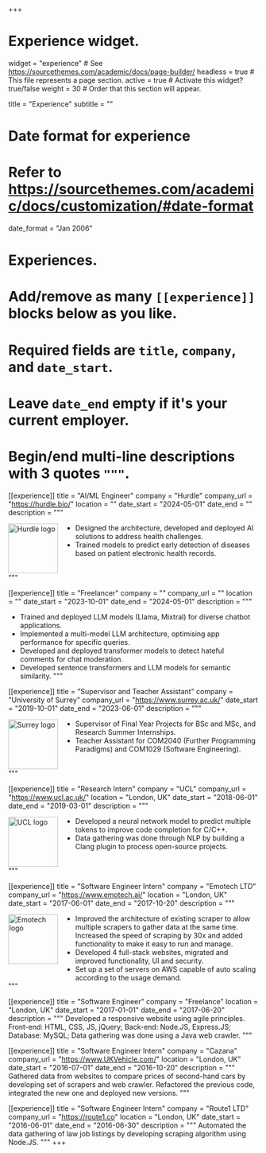 +++
# Experience widget.
widget = "experience"  # See https://sourcethemes.com/academic/docs/page-builder/
headless = true  # This file represents a page section.
active = true  # Activate this widget? true/false
weight = 30  # Order that this section will appear.

title = "Experience"
subtitle = ""

# Date format for experience
#   Refer to https://sourcethemes.com/academic/docs/customization/#date-format
date_format = "Jan 2006"

# Experiences.
#   Add/remove as many `[[experience]]` blocks below as you like.
#   Required fields are `title`, `company`, and `date_start`.
#   Leave `date_end` empty if it's your current employer.
#   Begin/end multi-line descriptions with 3 quotes `"""`.

[[experience]]
  title = "AI/ML Engineer"
  company = "Hurdle"
  company_url = "https://hurdle.bio/"
  location = ""
  date_start = "2024-05-01"
  date_end = ""
  description = """
  <div style="display: flex; align-items: flex-start;">
  <img src="https://petrescu.co.uk/img/hurdle.jpeg" alt="Hurdle logo" style="width: 100px; height: auto; margin-right: 15px;" />
  <div>
    <ul style="margin: 0; padding-left: 20px;">
      <li>Designed the architecture, developed and deployed AI solutions to address health challenges.</li>
      <li>Trained models to predict early detection of diseases based on patient electronic health records.</li>
    </ul>
  </div>
</div>
  """

[[experience]]
  title = "Freelancer"
  company = ""
  company_url = ""
  location = ""
  date_start = "2023-10-01"
  date_end = "2024-05-01"
  description = """
- Trained and deployed LLM models (Llama, Mixtral) for diverse chatbot applications.
- Implemented a multi-model LLM architecture, optimising app performance for specific queries.
- Developed and deployed transformer models to detect hateful comments for chat moderation.
- Developed sentence transformers and LLM models for semantic similarity.
  """

[[experience]]
  title = "Supervisor and Teacher Assistant"
  company = "University of Surrey"
  company_url = "https://www.surrey.ac.uk/"
  date_start = "2019-10-01"
  date_end = "2023-06-01"
  description = """
  <div style="display: flex; align-items: flex-start;">
  <img src="https://petrescu.co.uk/img/surrey.jpeg" alt="Surrey logo" style="width: 100px; height: auto; margin-right: 15px;" />
  <div>
    <ul style="margin: 0; padding-left: 20px;">
      <li>Supervisor of Final Year Projects for BSc and MSc, and Research Summer Internships.</li>
      <li>Teacher Assistant for COM2040 (Further Programming Paradigms) and COM1029 (Software Engineering).</li>
    </ul>
  </div>
</div>
  """

[[experience]]
  title = "Research Intern"
  company = "UCL"
  company_url = "https://www.ucl.ac.uk/"
  location = "London, UK"
  date_start = "2018-06-01"
  date_end = "2019-03-01"
  description = """
  <div style="display: flex; align-items: flex-start;">
  <img src="https://petrescu.co.uk/img/ucl.jpeg" alt="UCL logo" style="width: 100px; height: auto; margin-right: 15px;" />
  <div>
    <ul style="margin: 0; padding-left: 20px;">
      <li>Developed a neural network model to predict multiple tokens to improve code completion for C/C++.</li>
      <li>Data gathering was done through NLP by building a Clang plugin to process open-source projects.</li>
    </ul>
  </div>
</div>
  """

[[experience]]
  title = "Software Engineer Intern"
  company = "Emotech LTD"
  company_url = "https://www.emotech.ai/"
  location = "London, UK"
  date_start = "2017-06-01"
  date_end = "2017-10-20"
  description = """
  <div style="display: flex; align-items: flex-start;">
  <img src="https://petrescu.co.uk/img/emotech.png" alt="Emotech logo" style="width: 100px; height: auto; margin-right: 15px;" />
  <div>
    <ul style="margin: 0; padding-left: 20px;">
      <li>Improved the architecture of existing scraper to allow multiple scrapers to gather data at the same time. Increased the speed of scraping by 30x and added functionality to make it easy to run and manage.</li>
      <li>Developed 4 full-stack websites, migrated and improved functionality, UI and security.</li>
      <li>Set up a set of servers on AWS capable of auto scaling according to the usage demand.</li>
    </ul>
  </div>
</div>
  """

  [[experience]]
  title = "Software Engineer"
  company = "Freelance"
  location = "London, UK"
  date_start = "2017-01-01"
  date_end = "2017-06-20"
  description = """
  Developed a responsive website using agile principles. Front-end: HTML, CSS, JS, jQuery; Back-end: Node.JS, Express.JS; Database: MySQL; Data gathering was done using a Java web crawler.
  """

  [[experience]]
  title = "Software Engineer Intern"
  company = "Cazana"
  company_url = "https://www.UKVehicle.com/"
  location = "London, UK"
  date_start = "2016-07-01"
  date_end = "2016-10-20"
  description = """
  Gathered data from websites to compare prices of second-hand cars by developing set of scrapers and web crawler. Refactored the previous code, integrated the new one and deployed new versions.
  """

  [[experience]]
  title = "Software Engineer Intern"
  company = "Route1 LTD"
  company_url = "https://route1.co"
  location = "London, UK"
  date_start = "2016-06-01"
  date_end = "2016-06-30"
  description = """
  Automated the data gathering of law job listings by developing scraping algorithm using Node.JS.
  """
+++
